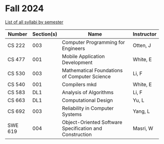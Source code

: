 # Fall 2024

[List of all syllabi by semester](syllaby.md)

| Number | Section(s) | Name                                                 | Instructor         |
|--------|-------------|------------------------------------------------------|--------------------|
| CS 222 | 003         | Computer Programming for Engineers                  | Otten, J           |
| CS 477 | 001         | Mobile Application Development                      | White, E           |
| CS 530 | 003         | Mathematical Foundations of Computer Science        | Li, F              |
| CS 540 | 001         | Compilers mkd                                          | White, E           |
| CS 583 | DL1         | Analysis of Algorithms                              | Li, F              |
| CS 663 | DL1         | Computational Design                                | Yu, L              |
| CS 692 | 003         | Reliability in Computer Systems                     | Yang, L            |
| SWE 619 | 004        | Object-Oriented Software Specification and Construction | Masri, W      |
